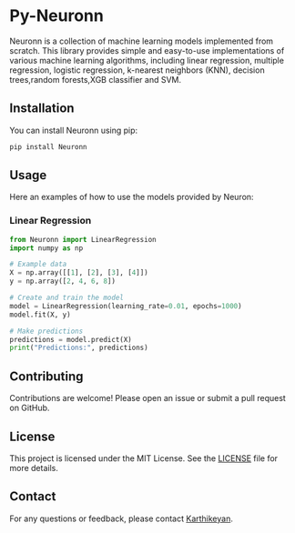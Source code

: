
# Py-Neuronn

Neuronn is a collection of machine learning models implemented from scratch. This library provides simple and easy-to-use implementations of various machine learning algorithms, including linear regression, multiple regression, logistic regression, k-nearest neighbors (KNN), decision trees,random forests,XGB classifier and SVM.

## Installation

You can install Neuronn using pip:

```bash
pip install Neuronn
```

## Usage

Here an examples of how to use the models provided by Neuron:

### Linear Regression

```python
from Neuronn import LinearRegression
import numpy as np

# Example data
X = np.array([[1], [2], [3], [4]])
y = np.array([2, 4, 6, 8])

# Create and train the model
model = LinearRegression(learning_rate=0.01, epochs=1000)
model.fit(X, y)

# Make predictions
predictions = model.predict(X)
print("Predictions:", predictions)

```


## Contributing

Contributions are welcome! Please open an issue or submit a pull request on GitHub.

## License

This project is licensed under the MIT License. See the [LICENSE](LICENSE) file for more details.

## Contact

For any questions or feedback, please contact [Karthikeyan](mailto:karthikkrishna0907@gmail.com).
